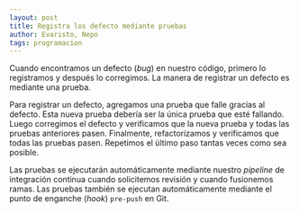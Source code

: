 ```yaml
---
layout: post
title: Registra los defecto mediante pruebas
author: Evaristo, Nepo
tags: programacion
---
```


Cuando encontramos un defecto (_bug_) en nuestro código, primero lo registramos y después lo
corregimos. La manera de registrar un defecto es mediante una prueba.

[//]: # (¿Por qué no corregimos el _bug_ antes de registrarlo?)
[//]: # (¿Por qué registramos el _bug_ si sería más fácil solo corregirlo?)

Para registrar un defecto, agregamos una prueba que falle gracias al defecto. Esta nueva prueba
debería ser la única prueba que esté fallando. Luego corregimos el defecto y verificamos que la
nueva prueba y todas las pruebas anteriores pasen. Finalmente, refactorizamos y verificamos que
todas las pruebas pasen. Repetimos el último paso tantas veces como sea posible.

Las pruebas se ejecutarán automáticamente mediante nuestro _pipeline_ de integración continua cuando
solicitemos revisión y cuando fusionemos ramas. Las pruebas también se ejecutan automáticamente
mediante el punto de enganche (_hook_) `pre-push` en Git.
